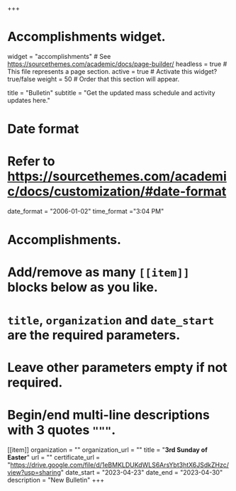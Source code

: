 +++
# Accomplishments widget.
widget = "accomplishments"  # See https://sourcethemes.com/academic/docs/page-builder/
headless = true  # This file represents a page section.
active = true  # Activate this widget? true/false
weight = 50  # Order that this section will appear.

title = "Bulletin"
subtitle = "Get the updated mass schedule and activity updates here."

# Date format
#   Refer to https://sourcethemes.com/academic/docs/customization/#date-format
date_format = "2006-01-02"
time_format ="3:04 PM"

# Accomplishments.
#   Add/remove as many `[[item]]` blocks below as you like.
#   `title`, `organization` and `date_start` are the required parameters.
#   Leave other parameters empty if not required.
#   Begin/end multi-line descriptions with 3 quotes `"""`.


[[item]]
  organization = ""
  organization_url = ""
  title = "**3rd Sunday of Easter**"
  url = ""
  certificate_url = "https://drive.google.com/file/d/1eBMKLDUKdWLS6ArsYbt3htX6JSdkZHzc/view?usp=sharing"
  date_start = "2023-04-23"
  date_end = "2023-04-30"
  description = "New Bulletin"
+++
